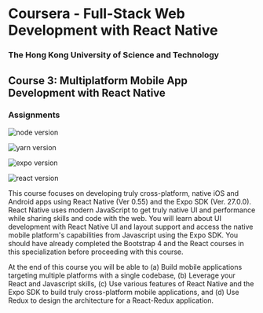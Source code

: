 # Coursera - Full-Stack Web Development with React Native

### The Hong Kong University of Science and Technology

## Course 3: Multiplatform Mobile App Development with React Native

### Assignments

![node version](https://img.shields.io/badge/node-v9.11.2-green.svg)

![yarn version](https://img.shields.io/badge/yarn-v1.12.3-blue.svg)

![expo version](https://img.shields.io/badge/expo-v31.0.2-lightgray.svg)

![react version](https://img.shields.io/badge/react-v16.5.0-blue.svg)

This course focuses on developing truly cross-platform, native iOS and Android apps using React Native (Ver 0.55) and the Expo SDK (Ver. 27.0.0). React Native uses modern JavaScript to get truly native UI and performance while sharing skills and code with the web. You will learn about UI development with React Native UI and layout support and access the native mobile platform's capabilities from Javascript using the Expo SDK. You should have already completed the Bootstrap 4 and the React courses in this specialization before proceeding with this course.

At the end of this course you will be able to (a) Build mobile applications targeting multiple platforms with a single codebase, (b) Leverage your React and Javascript skills, (c) Use various features of React Native and the Expo SDK to build truly cross-platform mobile applications, and (d) Use Redux to design the architecture for a React-Redux application.
